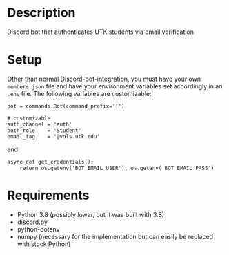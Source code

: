 # Description
Discord bot that authenticates UTK students via email verification

# Setup
Other than normal Discord-bot-integration, you must have your own `members.json` file and have your environment variables set accordingly in an `.env` file.
The following variables are customizable:
```python3
bot = commands.Bot(command_prefix='!')

# customizable
auth_channel = 'auth'
auth_role    = 'Student'
email_tag    = '@vols.utk.edu'
```
and
```python3
async def get_credentials():
    return os.getenv('BOT_EMAIL_USER'), os.getenv('BOT_EMAIL_PASS')
```

# Requirements
- Python 3.8 (possibly lower, but it was built with 3.8)
- discord.py
- python-dotenv
- numpy (necessary for the implementation but can easily be replaced with stock Python)
